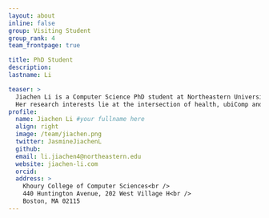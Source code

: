 ```yaml
---
layout: about
inline: false
group: Visiting Student
group_rank: 4
team_frontpage: true

title: PhD Student
description: 
lastname: Li

teaser: >
  Jiachen Li is a Computer Science PhD student at Northeastern University, advised by Prof. Beth Mynatt and Prof. Varun Mishra. 
  Her research interests lie at the intersection of health, ubiComp and AI using HCI methods, with a focus on the older adult population.
profile:
  name: Jiachen Li #your fullname here
  align: right
  image: /team/jiachen.png
  twitter: JasmineJiachenL
  github:
  email: li.jiachen4@northeastern.edu
  website: jiachen-li.com
  orcid:
  address: >
    Khoury College of Computer Sciences<br />
    440 Huntington Avenue, 202 West Village H<br />
    Boston, MA 02115
---
```

